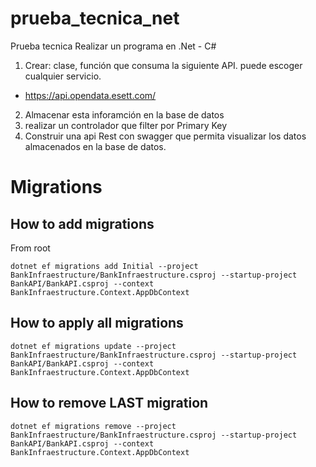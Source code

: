 # prueba_tecnica_net
Prueba tecnica 
Realizar un programa en .Net - C# 
1. Crear: clase, función que consuma la siguiente API. puede escoger cualquier servicio.
- https://api.opendata.esett.com/
2. Almacenar esta inforamción en la base de datos
3. realizar un controlador que filter por Primary Key
4. Construir una api Rest con swagger que permita visualizar los datos almacenados en la base de datos.

# Migrations
## How to add migrations

From root 
```shell
dotnet ef migrations add Initial --project BankInfraestructure/BankInfraestructure.csproj --startup-project BankAPI/BankAPI.csproj --context BankInfraestructure.Context.AppDbContext
```

## How to apply all migrations
```shell
dotnet ef migrations update --project BankInfraestructure/BankInfraestructure.csproj --startup-project BankAPI/BankAPI.csproj --context BankInfraestructure.Context.AppDbContext
```

## How to remove LAST migration
```shell
dotnet ef migrations remove --project BankInfraestructure/BankInfraestructure.csproj --startup-project BankAPI/BankAPI.csproj --context BankInfraestructure.Context.AppDbContext
```